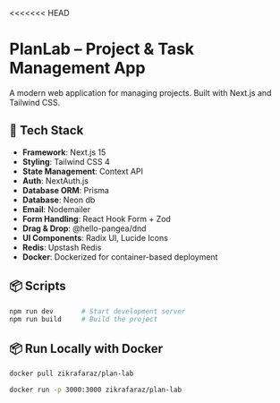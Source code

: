 <<<<<<< HEAD
# PlanLab – Project & Task Management App

A modern web application for managing projects. Built with Next.js and Tailwind CSS.

## 🚀 Tech Stack

- **Framework**: Next.js 15
- **Styling**: Tailwind CSS 4
- **State Management**: Context API
- **Auth**: NextAuth.js
- **Database ORM**: Prisma
- **Database**: Neon db
- **Email**: Nodemailer
- **Form Handling**: React Hook Form + Zod
- **Drag & Drop**: @hello-pangea/dnd
- **UI Components**: Radix UI, Lucide Icons
- **Redis**: Upstash Redis
- **Docker**: Dockerized for container-based deployment

## 📦 Scripts

```bash
npm run dev       # Start development server
npm run build     # Build the project

```

## 📦 Run Locally with Docker

```bash
docker pull zikrafaraz/plan-lab

docker run -p 3000:3000 zikrafaraz/plan-lab

```


